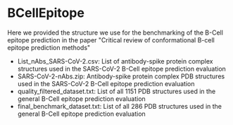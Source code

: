# BCellEpitope

Here we provided the structure we use for the benchmarking of the B-Cell epitope prediction in the paper "Critical review of conformational B-cell epitope prediction methods"

- List_nAbs_SARS-CoV-2.csv: List of antibody-spike protein complex structures used in the SARS-CoV-2 B-Cell epitope prediction evaluation
- SARS-CoV-2-nAbs.zip: Antibody-spike protein complex PDB structures used in the SARS-CoV-2 B-Cell epitope prediction evaluation
- quality_filtered_dataset.txt: List of all 1151 PDB structures used in the general B-Cell epitope prediction evaluation
- final_benchmark_dataset.txt: List of all 286 PDB structures used in the general B-Cell epitope prediction evaluation

